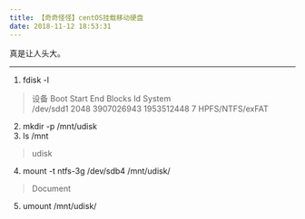 ```yaml
---
title: 【奇奇怪怪】centOS挂载移动硬盘
date: 2018-11-12 18:53:31
---
```


真是让人头大。  


---
1. fdisk -l
>  设备 Boot      Start         End      Blocks   Id  System  
/dev/sdd1            2048    3907026943    1953512448    7  HPFS/NTFS/exFAT

2. mkdir -p /mnt/udisk
3. ls /mnt
>  udisk

4. mount -t ntfs-3g /dev/sdb4 /mnt/udisk/
> Document

5. umount /mnt/udisk/
